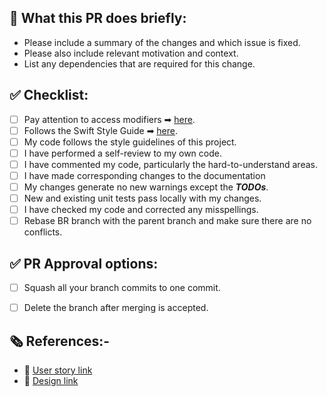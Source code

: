 ## 📖 What this PR does briefly:
- Please include a summary of the changes and which issue is fixed.
- Please also include relevant motivation and context. 
- List any dependencies that are required for this change.


## ✅ Checklist:
- [ ] Pay attention to access modifiers ➡ [here](https://www.notion.so/ACESS-MODIFIERS-GUIDE-09a464d3a7044b81adce85c221ca4560).
- [ ] Follows the Swift Style Guide ➡ [here](https://github.com/raywenderlich/swift-style-guide).
- [ ] My code follows the style guidelines of this project.
- [ ] I have performed a self-review to my own code.
- [ ] I have commented my code, particularly the hard-to-understand areas.
- [ ] I have made corresponding changes to the documentation
- [ ] My changes generate no new warnings except the ***TODOs***.
- [ ] New and existing unit tests pass locally with my changes.
- [ ] I have checked my code and corrected any misspellings.
- [ ] Rebase BR branch with the parent branch and make sure there are no conflicts. 

## ✅ PR Approval options:
- [ ] Squash all your branch commits to one commit.
- [ ] Delete the branch after merging is accepted.


## 🗞 References:-
- 🧰 [User story link]()
- 🎨 [Design link]() 